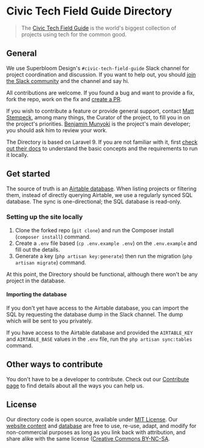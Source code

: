 # Civic Tech Field Guide Directory

> The [Civic Tech Field Guide](https://civictech.guide) is the world's biggest collection of projects using tech for the common good.

## General

We use Superbloom Design's `#civic-tech-field-guide` Slack channel for project coordination and discussion.
If you want to help out, you should [join the Slack community](https://simplysecure.slack.com) and the channel and say hi.

All contributions are welcome. If you found a bug and want to provide a fix, fork the repo, work on the fix and [create a PR](https://docs.github.com/en/github-ae@latest/pull-requests/collaborating-with-pull-requests/proposing-changes-to-your-work-with-pull-requests/creating-a-pull-request-from-a-fork).

If you wish to contribute a feature or provide general support, contact [Matt Stempeck](https://github.com/mstem), among many things, the Curator of the project, to fill you in on the project's priorities.
[Benjamin Munyoki](https://github.com/bmunyoki) is the project's main developer; you should ask him to review your work.

The Directory is based on Laravel 9.
If you are not familiar with it, first [check out their docs](https://laravel.com/docs/7.x/) to understand the basic concepts and the requirements to run it locally.

## Get started

The source of truth is an [Airtable database](https://airtable.com/shrfxjImCdCNw9p5U/tblELFP9tGX07UZDo).
When listing projects or filtering them, instead of directly querying Airtable, we use a regularly synced SQL database.
The sync is one-directional; the SQL database is read-only.

### Setting up the site locally

1. Clone the forked repo (`git clone`) and run the Composer install (`composer install`) command.
2. Create a `.env` file based (`cp .env.example .env`) on the `.env.example` and fill out the details.
3. Generate a key (`php artisan key:generate`) then run the migration (`php artisan migrate`) command.

At this point, the Directory should be functional, although there won't be any project in the database.

#### Importing the database

If you don't yet have access to the Airtable database, you can import the SQL by requesting the database dump in the Slack channel. The dump which will be sent to you privately.

If you have access to the Airtable database and provided the `AIRTABLE_KEY` and `AIRTABLE_BASE` values in the `.env` file, run the `php artisan sync:tables` command.

## Other ways to contribute

You don't have to be a developer to contribute. Check out our [Contribute page](https://civictech.guide/contribute/) to find details about all the ways you can help us.

## License

Our directory code is open source, available under [MIT License](https://github.com/sprblm/CTFG?tab=MIT-1-ov-file#readme). Our [website content](https://civictech.guide/) and [database](https://directory.civictech.guide/) are free to use, re-use, adapt, and modify for non-commercial purposes as long as you link back with attribution, and share alike with the same license ([Creative Commons BY-NC-SA](https://creativecommons.org/licenses/by-nc-sa/4.0/deed.en).
